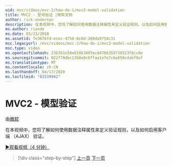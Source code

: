 ```yaml
---
uid: mvc/videos/mvc-2/how-do-i/mvc2-model-validation
title: MVC2 - 型号验证 |微软文档
author: rick-anderson
description: 在本视频中，您将了解如何使用数据注释属性来定义验证规则，以及如何启用客户端 （AJAX） 验证。
ms.author: riande
ms.date: 03/23/2010
ms.assetid: fe3676fd-ecec-4756-8c8d-269da9754c31
msc.legacyurl: /mvc/videos/mvc-2/how-do-i/mvc2-model-validation
msc.type: video
ms.openlocfilehash: 23b761e50e819b3497ecd470635973652370cc0e
ms.sourcegitcommit: 022f79dbc1350e0c6ffaa1e7e7c6e850cdabf9af
ms.translationtype: MT
ms.contentlocale: zh-CN
ms.lasthandoff: 04/17/2020
ms.locfileid: "81539942"
---
```

# <a name="mvc2---model-validation"></a>MVC2 - 模型验证

由[微软](https://github.com/microsoft)

在本视频中，您将了解如何使用数据注释属性来定义验证规则，以及如何启用客户端 （AJAX） 验证。

[&#9654;观看视频（4 分钟）](https://channel9.msdn.com/Blogs/ASP-NET-Site-Videos/mvc2-model-validation)

> [!div class="step-by-step"]
> [上一页](mvc2-stronglytyped-helpers.md)
> [下一页](mvc2-template-customization.md)
